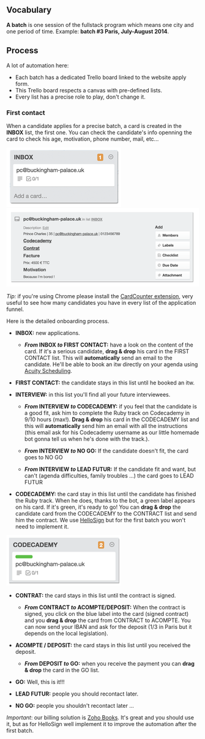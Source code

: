 ## Vocabulary

**A batch** is one session of the fullstack program which means one city and one period of time. Example: **batch #3 Paris, July-August 2014**.

## Process

A lot of automation here:

- Each batch has a dedicated Trello board linked to the website apply form.
- This Trello board respects a canvas with pre-defined lists.
- Every list has a precise role to play, don't change it.

### First contact

When a candidate applies for a precise batch, a card is created in the **INBOX** list, the first one. You can check the candidate's info openning the card to check his age, motivation, phone number, mail, etc...

![inbox list](images/inbox.png)
![card](images/card.png)

_Tip:_ if you're using Chrome please install the [CardCounter extension](https://chrome.google.com/webstore/detail/cardcounter-for-trello/miejdnaildjcmahbhmfngfdoficmkdhi?hl=en), very useful to see how many candidates you have in every list of the application funnel.

Here is the detailed onboarding process.

- **INBOX:** new applications.

  - **_From_ INBOX _to_ FIRST CONTACT:** have a look on the content of the card. If it's a serious candidate, **drag & drop** his card in the FIRST CONTACT list. This will **automatically** send an email to the candidate. He'll be able to book an itw directly on your agenda using [Acuity Scheduling](https://acuityscheduling.com/).

- **FIRST CONTACT:** the candidate stays in this list until he booked an itw.

- **INTERVIEW:** in this list you'll find all your future interviewees.

  - **_From_ INTERVIEW _to_ CODECADEMY:** if you feel that the candidate is a good fit, ask him to complete the Ruby track on Codecademy in 9/10 hours (max!). **Drag & drop** his card in the CODECADEMY list and this will **automatically** send him an email with all the instructions (this email ask for his Codecademy username as our little homemade bot gonna tell us when he's done with the track.).

  - **_From_ INTERVIEW _to_ NO GO:** If the candidate doesn't fit, the card goes to NO GO

  - **_From_ INTERVIEW _to_ LEAD FUTUR:** If the candidate fit and want, but can't (agenda difficulties, family troubles ...) the card goes to LEAD FUTUR

- **CODECADEMY:** the card stay in this list until the candidate has finished the Ruby track. When he does, thanks to the bot, a green label appears on his card. If it's green, it's ready to go! You can **drag & drop** the candidate card from the CODECADEMY to the CONTRACT list and send him the contract. We use [HelloSign](https://www.hellosign.com/) but for the first batch you won't need to implement it.

![codecademy list](images/codecademy.png)

- **CONTRAT:** the card stays in this list until the contract is signed.

  - **_From_ CONTRACT _to_ ACOMPTE/DEPOSIT:** When the contract is signed, you click on the blue label into the card (signed contract) and you **drag & drop** the card from CONTRACT to ACOMPTE. You can now send your IBAN and ask for the deposit (1/3 in Paris but it depends on the local legislation).

- **ACOMPTE / DEPOSIT:** the card stays in this list until you received the deposit.

  - **_From_ DEPOSIT _to_ GO:** when you receive the payment you can **drag & drop** the card in the GO list.

- **GO:** Well, this is it!!!

- **LEAD FUTUR:** people you should recontact later.

- **NO GO:** people you shouldn't recontact later ...

_Important_: our billing solution is [Zoho Books](https://books.zoho.com). It's great and you should use it, but as for HelloSign well implement it to improve the automation after the first batch.
